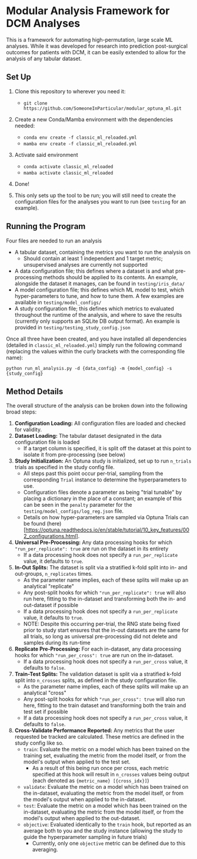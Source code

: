 # Modular Analysis Framework for DCM Analyses

This is a framework for automating high-permutation, large scale ML analyses. 
While it was developed for research into prediction post-surgical outcomes for patients with DCM,
it can be easily extended to allow for the analysis of any tabular dataset.

## Set Up

1. Clone this repository to wherever you need it:
   * `git clone https://github.com/SomeoneInParticular/modular_optuna_ml.git`
2. Create a new Conda/Mamba environment with the dependencies needed:
   * `conda env create -f classic_ml_reloaded.yml`
   * `mamba env create -f classic_ml_reloaded.yml`
3. Activate said environment
   * `conda activate classic_ml_reloaded`
   * `mamba activate classic_ml_reloaded`
4. Done!

5. This only sets up the tool to be run; you will still need to create the configuration
files for the analyses you want to run (see `testing` for an example).

## Running the Program

Four files are needed to run an analysis

* A tabular dataset, containing the metrics you want to run the analysis on
  * Should contain at least 1 independent and 1 target metric; unsupervised analyses are currently 
    not supported
* A data configuration file; this defines where a dataset is and what pre-processing methods
should be applied to its contents. An example, alongside the dataset it manages, can be found 
in `testing/iris_data/`
* A model configuration file; this defines which ML model to test, which hyper-parameters to tune,
and how to tune them. A few examples are available in `testing/model_configs/`
* A study configuration file; this defines which metrics to evaluated throughout the runtime of the
analysis, and where to save the results (currently only supports an SQLite DB output format). An
example is provided in `testing/testing_study_config.json`

Once all three have been created, and you have installed all dependencies (detailed in 
`classic_ml_reloaded.yml`) simply run the following command (replacing the values within the 
curly brackets with the corresponding file name):

`python run_ml_analysis.py -d {data_config} -m {model_config} -s {study_config}`

## Method Details

The overall structure of the analysis can be broken down into the following broad steps:

1. **Configuration Loading:** All configuration files are loaded and checked for validity. 
2. **Dataset Loading:** The tabular dataset designated in the data configuration file is loaded
   * If a target column is specified, it is split off the dataset at this point to isolate it from 
   pre-processing (see below)
3. **Study Initialization:** An Optuna study is initialized, set up to run `n_trials` trials as specified 
in the study config file.
   * All steps past this point occur per-trial, sampling from the corresponding `Trial` instance to 
   determine the hyperparameters to use.
   * Configuration files denote a parameter as being "trial tunable" by placing a dictionary in the 
   place of a constant; an example of this can be seen in the `penalty` parameter for the 
   `testing/model_configs/log_reg.json` file.
   * Details on how hyper-parameters are sampled via Optuna Trials can be found 
   (here)[https://optuna.readthedocs.io/en/stable/tutorial/10_key_features/002_configurations.html].
4. **Universal Pre-Processing:** Any data processing hooks for which `"run_per_replicate": true` are 
run on the dataset in its entirety
   * If a data processing hook does not specify a `run_per_replicate` value, it defaults to `true`.
5. **In-Out Splits:** The dataset is split via a stratified k-fold split into in- and out-groups,
`n_replicates` times.
   * As the parameter name implies, each of these splits will make up an analytical "replicate"
   * Any post-split hooks for which `"run_per_replicate": true` will also run here, fitting to the 
   in-dataset and transforming both the in- and out-dataset if possible 
   * If a data processing hook does not specify a `run_per_replicate` value, it defaults to `true`.
   * NOTE: Despite this occurring per-trial, the RNG state being fixed prior to study start ensures that
   the in-out datasets are the same for all trials, so long as universal pre-processing did not delete
   and samples during its run-time
6. **Replicate Pre-Processing:** For each in-dataset, any data processing hooks for which 
`"run_per_cross": true` are run on the in-dataset.
   * If a data processing hook does not specify a `run_per_cross` value, it defaults to `false`.
7. **Train-Test Splits:** The validation dataset is split via a stratified k-fold split into 
`n_crosses` splits, as defined in the study configuration file.
   * As the parameter name implies, each of these splits will make up an analytical "cross"
   * Any post-split hooks for which `"run_per_cross": true` will also run here, fitting to the 
   train dataset and transforming both the train and test set if possible
   * If a data processing hook does not specify a `run_per_cross` value, it defaults to `false`.
8. **Cross-Validate Performance Reported:** Any metrics that the user requested be tracked are 
calculated. These metrics are defined in the study config like so.
   * `train`: Evaluate the metric on a model which has been trained on the training set, evaluating the 
   metric from the model itself, or from the model's output when applied to the test set.
     * As a result of this being run once per cross, each metric specified at this hook will result in
        `n_crosses` values being output (each denoted as `{metric_name} [{cross_idx}]`)
   * `validate`: Evaluate the metric on a model which has been trained on the in-dataset, evaluating the 
   metric from the model itself, or from the model's output when applied to the in-dataset.
   * `test`: Evaluate the metric on a model which has been trained on the in-dataset, evaluating the 
   metric from the model itself, or from the model's output when applied to the out-dataset.
   * `objective`: Evaluated identically to the `train` hook, but reported as an average both to you 
   and the study instance (allowing the study to guide the hyperparameter sampling in future trials)
     * Currently, only one `objective` metric can be defined due to this averaging.